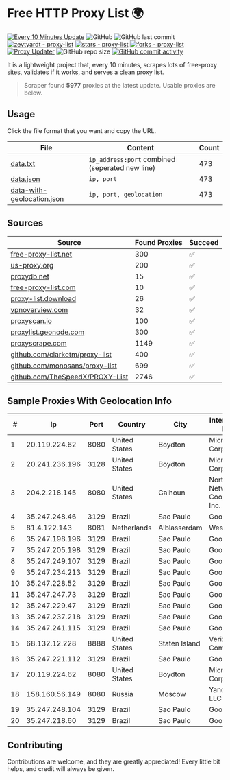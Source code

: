 
# Free HTTP Proxy List 🌍

[![Every 10 Minutes Update](https://github.com/mertguvencli/http-proxy-list/actions/workflows/main.yml/badge.svg?branch=main)](https://github.com/mertguvencli/http-proxy-list/actions/workflows/main.yml)
![GitHub](https://img.shields.io/github/license/mertguvencli/http-proxy-list)
![GitHub last commit](https://img.shields.io/github/last-commit/mertguvencli/http-proxy-list)
[![zevtyardt - proxy-list](https://img.shields.io/static/v1?label=zevtyardt&message=proxy-list&color=blue&logo=github)](https://github.com/zevtyardt/proxy-list "Go to GitHub repo")
[![stars - proxy-list](https://img.shields.io/github/stars/zevtyardt/proxy-list?style=social)](https://github.com/zevtyardt/proxy-list)
[![forks - proxy-list](https://img.shields.io/github/forks/zevtyardt/proxy-list?style=social)](https://github.com/zevtyardt/proxy-list)
[![Proxy Updater](https://github.com/zevtyardt/proxy-list/workflows/Proxy%20Updater/badge.svg)](https://github.com/zevtyardt/proxy-list/actions?query=workflow:"Proxy+Updater")
![GitHub repo size](https://img.shields.io/github/repo-size/zevtyardt/proxy-list)
[![GitHub commit activity](https://img.shields.io/github/commit-activity/m/zevtyardt/proxy-list?logo=commits)](https://github.com/zevtyardt/proxy-list/commits/main)

It is a lightweight project that, every 10 minutes, scrapes lots of free-proxy sites, validates if it works, and serves a clean proxy list.

> Scraper found **5977** proxies at the latest update. Usable proxies are below.

## Usage

Click the file format that you want and copy the URL.

|File|Content|Count|
|----|-------|-----|
|[data.txt](https://raw.githubusercontent.com/mertguvencli/http-proxy-list/main/proxy-list/data.txt)|`ip_address:port` combined (seperated new line)|473|
|[data.json](https://raw.githubusercontent.com/mertguvencli/http-proxy-list/main/proxy-list/data.json)|`ip, port`|473|
|[data-with-geolocation.json](https://raw.githubusercontent.com/mertguvencli/http-proxy-list/main/proxy-list/data-with-geolocation.json)|`ip, port, geolocation`|473|

## Sources

|Source|Found Proxies|Succeed|
|------|-------------|-------|
|[free-proxy-list.net](https://free-proxy-list.net)|300|✅|
|[us-proxy.org](https://www.us-proxy.org)|200|✅|
|[proxydb.net](http://proxydb.net)|15|✅|
|[free-proxy-list.com](https://free-proxy-list.com/?page=&port=&type%5B%5D=http&type%5B%5D=https&up_time=0&search=Search)|10|✅|
|[proxy-list.download](https://www.proxy-list.download/HTTP)|26|✅|
|[vpnoverview.com](https://vpnoverview.com/privacy/anonymous-browsing/free-proxy-servers)|32|✅|
|[proxyscan.io](https://www.proxyscan.io)|100|✅|
|[proxylist.geonode.com](https://proxylist.geonode.com/api/proxy-list?limit=300&page=1&sort_by=lastChecked&sort_type=desc&protocols=http,https)|300|✅|
|[proxyscrape.com](https://api.proxyscrape.com/v2/?request=displayproxies&protocol=http&timeout=10000&country=all&ssl=all&anonymity=all)|1149|✅|
|[github.com/clarketm/proxy-list](https://raw.githubusercontent.com/clarketm/proxy-list/master/proxy-list-raw.txt)|400|✅|
|[github.com/monosans/proxy-list](https://raw.githubusercontent.com/monosans/proxy-list/main/proxies/http.txt)|699|✅|
|[github.com/TheSpeedX/PROXY-List](https://raw.githubusercontent.com/TheSpeedX/PROXY-List/master/http.txt)|2746|✅|


## Sample Proxies With Geolocation Info

|#|Ip|Port|Country|City|Internet Service Provider|
|-|--|----|-------|----|-------------------------|
|1|20.119.224.62|8080|United States|Boydton|Microsoft Corporation|
|2|20.241.236.196|3128|United States|Boydton|Microsoft Corporation|
|3|204.2.218.145|8080|United States|Calhoun|North Georgia Network Cooperative, Inc.|
|4|35.247.248.46|3129|Brazil|Sao Paulo|Google LLC|
|5|81.4.122.143|8081|Netherlands|Alblasserdam|WeservIT|
|6|35.247.198.196|3129|Brazil|Sao Paulo|Google LLC|
|7|35.247.205.198|3129|Brazil|Sao Paulo|Google LLC|
|8|35.247.249.107|3129|Brazil|Sao Paulo|Google LLC|
|9|35.247.234.213|3129|Brazil|Sao Paulo|Google LLC|
|10|35.247.228.52|3129|Brazil|Sao Paulo|Google LLC|
|11|35.247.247.73|3129|Brazil|Sao Paulo|Google LLC|
|12|35.247.229.47|3129|Brazil|Sao Paulo|Google LLC|
|13|35.247.237.218|3129|Brazil|Sao Paulo|Google LLC|
|14|35.247.241.115|3129|Brazil|Sao Paulo|Google LLC|
|15|68.132.12.228|8888|United States|Staten Island|Verizon Communications|
|16|35.247.221.112|3129|Brazil|Sao Paulo|Google LLC|
|17|20.119.224.62|8080|United States|Boydton|Microsoft Corporation|
|18|158.160.56.149|8080|Russia|Moscow|Yandex.Cloud LLC|
|19|35.247.248.104|3129|Brazil|Sao Paulo|Google LLC|
|20|35.247.218.60|3129|Brazil|Sao Paulo|Google LLC|



## Contributing

Contributions are welcome, and they are greatly appreciated! Every
little bit helps, and credit will always be given.

